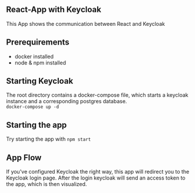 ## React-App with Keycloak
This App shows the communication between React and Keycloak

## Prerequirements
* docker installed
* node & npm installed

## Starting Keycloak
The root directory contains a docker-compose file, which starts a keycloak instance and a corresponding postgres database.  
`docker-compose up -d`

## Starting the app
Try starting the app with 
`npm start`

## App Flow
If you've configured Keycloak the right way, this app will redirect you to the Keycloak login page. After the login keycloak will send an access token to the app, which is then visualized.  
